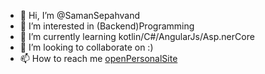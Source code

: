 - 👋 Hi, I’m @SamanSepahvand
- 👀 I’m interested in (Backend)Programming 
- 🌱 I’m currently learning kotlin/C#/AngularJs/Asp.nerCore
- 💞️ I’m looking to collaborate on :)
- 📫 How to reach me <a href="http://SamanSepahvand.ir"> openPersonalSite</a>

<!---
SamanSepahvand/SamanSepahvand is a ✨ special ✨ repository because its `README.md` (this file) appears on your GitHub profile.
You can click the Preview link to take a look at your changes.
--->

